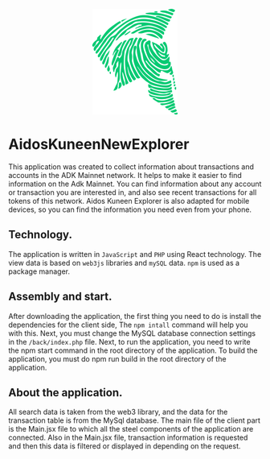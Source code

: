<p align="center">
  <img width="170" height="210" src="public/images/general/logo-big.svg">
</p>

# AidosKuneenNewExplorer

This application was created to collect information about transactions and accounts in the ADK Mainnet network.
It helps to make it easier to find information on the Adk Mainnet.
You can find information about any account or transaction you are interested in,
and also see recent transactions for all tokens of this network.
Aidos Kuneen Explorer is also adapted for mobile devices,
so you can find the information you need even from your phone.

## Technology.
The application is written in `JavaScript` and `PHP` using React technology.
The view data is based on `web3js` libraries and `mySQL` data.
`npm` is used as a package manager.

## Assembly and start.
After downloading the application, the first thing you need to do is install the dependencies for the client side,
The `npm intall` command will help you with this. Next, you must change the MySQL database connection settings in the `/back/index.php` file.
Next, to run the application, you need to write the npm start command in the root directory of the application.
To build the application, you must do npm run build in the root directory of the application.

## About the application.
All search data is taken from the web3 library, and the data for the transaction table is from the MySql database.
The main file of the client part is the Main.jsx file to which all the steel components of the application are connected.
Also in the Main.jsx file, transaction information is requested and then this data is filtered or displayed in
depending on the request.
